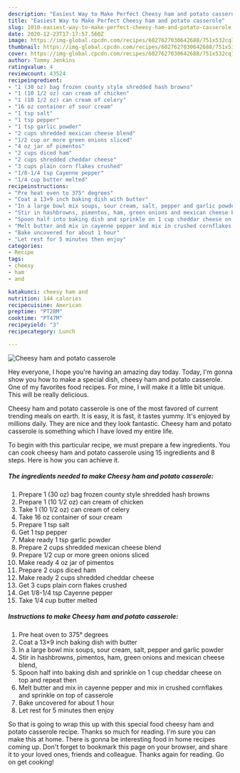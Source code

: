 ```yaml
---
description: "Easiest Way to Make Perfect Cheesy ham and potato casserole"
title: "Easiest Way to Make Perfect Cheesy ham and potato casserole"
slug: 1010-easiest-way-to-make-perfect-cheesy-ham-and-potato-casserole
date: 2020-12-23T17:17:57.560Z
image: https://img-global.cpcdn.com/recipes/6027627030642688/751x532cq70/cheesy-ham-and-potato-casserole-recipe-main-photo.jpg
thumbnail: https://img-global.cpcdn.com/recipes/6027627030642688/751x532cq70/cheesy-ham-and-potato-casserole-recipe-main-photo.jpg
cover: https://img-global.cpcdn.com/recipes/6027627030642688/751x532cq70/cheesy-ham-and-potato-casserole-recipe-main-photo.jpg
author: Tommy Jenkins
ratingvalue: 4
reviewcount: 43524
recipeingredient:
- "1 (30 oz) bag frozen county style shredded hash browns"
- "1 (10 1/2 oz) can cream of chicken"
- "1 (10 1/2 oz) can cream of celery"
- "16 oz container of sour cream"
- "1 tsp salt"
- "1 tsp pepper"
- "1 tsp garlic powder"
- "2 cups shredded mexican cheese blend"
- "1/2 cup or more green onions sliced"
- "4 oz jar of pimentos"
- "2 cups diced ham"
- "2 cups shredded cheddar cheese"
- "3 cups plain corn flakes crushed"
- "1/8-1/4 tsp Cayenne pepper"
- "1/4 cup butter melted"
recipeinstructions:
- "Pre heat oven to 375° degrees"
- "Coat a 13×9 inch baking dish with butter"
- "In a large bowl mix soups, sour cream, salt, pepper and garlic powder"
- "Stir in hashbrowns, pimentos, ham, green onions and mexican cheese blend,"
- "Spoon half into baking dish and sprinkle on 1 cup cheddar cheese on top and repeat then"
- "Melt butter and mix in cayenne pepper and mix in crushed cornflakes and sprinkle on top of casserole"
- "Bake uncovered for about 1 hour"
- "Let rest for 5 minutes then enjoy"
categories:
- Recipe
tags:
- cheesy
- ham
- and

katakunci: cheesy ham and 
nutrition: 144 calories
recipecuisine: American
preptime: "PT28M"
cooktime: "PT47M"
recipeyield: "3"
recipecategory: Lunch

---
```



![Cheesy ham and potato casserole](https://img-global.cpcdn.com/recipes/6027627030642688/751x532cq70/cheesy-ham-and-potato-casserole-recipe-main-photo.jpg)

Hey everyone, I hope you're having an amazing day today. Today, I'm gonna show you how to make a special dish, cheesy ham and potato casserole. One of my favorites food recipes. For mine, I will make it a little bit unique. This will be really delicious.

Cheesy ham and potato casserole is one of the most favored of current trending meals on earth. It is easy, it is fast, it tastes yummy. It's enjoyed by millions daily. They are nice and they look fantastic. Cheesy ham and potato casserole is something which I have loved my entire life.




To begin with this particular recipe, we must prepare a few ingredients. You can cook cheesy ham and potato casserole using 15 ingredients and 8 steps. Here is how you can achieve it.

<!--inarticleads1-->

##### The ingredients needed to make Cheesy ham and potato casserole:

1. Prepare 1 (30 oz) bag frozen county style shredded hash browns
1. Prepare 1 (10 1/2 oz) can cream of chicken
1. Take 1 (10 1/2 oz) can cream of celery
1. Take 16 oz container of sour cream
1. Prepare 1 tsp salt
1. Get 1 tsp pepper
1. Make ready 1 tsp garlic powder
1. Prepare 2 cups shredded mexican cheese blend
1. Prepare 1/2 cup or more green onions sliced
1. Make ready 4 oz jar of pimentos
1. Prepare 2 cups diced ham
1. Make ready 2 cups shredded cheddar cheese
1. Get 3 cups plain corn flakes crushed
1. Get 1/8-1/4 tsp Cayenne pepper
1. Take 1/4 cup butter melted




<!--inarticleads2-->

##### Instructions to make Cheesy ham and potato casserole:

1. Pre heat oven to 375° degrees
1. Coat a 13×9 inch baking dish with butter
1. In a large bowl mix soups, sour cream, salt, pepper and garlic powder
1. Stir in hashbrowns, pimentos, ham, green onions and mexican cheese blend,
1. Spoon half into baking dish and sprinkle on 1 cup cheddar cheese on top and repeat then
1. Melt butter and mix in cayenne pepper and mix in crushed cornflakes and sprinkle on top of casserole
1. Bake uncovered for about 1 hour
1. Let rest for 5 minutes then enjoy




So that is going to wrap this up with this special food cheesy ham and potato casserole recipe. Thanks so much for reading. I'm sure you can make this at home. There is gonna be interesting food in home recipes coming up. Don't forget to bookmark this page on your browser, and share it to your loved ones, friends and colleague. Thanks again for reading. Go on get cooking!
